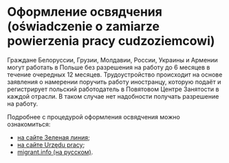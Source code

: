 # Оформление освядчения (oświadczenie o zamiarze powierzenia pracy cudzoziemcowi)

Граждане Белоруссии, Грузии, Молдавии, России, Украины и Армении могут работать в Польше без разрешения на работу до 6 месяцев в течение очередных 12 месяцев. Трудоустройство происходит на основе заявления о намерении поручить работу иностранцу, которую подаёт и регистрирует польский работодатель в Повятовом Центре Занятости в каждой отрасли. В таком случае нет надобности получать разрешение на работу.

Подробнее с процедурой оформления освядчения можно ознакомиться:
* [на сайте Зеленая линия](http://zielonalinia.gov.pl/Powierzenie-pracy-cudzoziemcowi-na-podstawie-oswiadczenia-32235);
* [на сайте Urzędu pracy](https://www.up.warszawa.pl/index.php/pracodawcy/informacje-o-zatrudnianiu-cudzoziemcow-spoza-ue-i-eog-od-1-stycznia-2018-r/oswiadczenie-o-powierzeniu-wykonywania-pracy-cudzoziemcowi-od-1-stycznia-2018-r);
* [migrant.info (на русском)](http://www.migrant.info.pl/%D0%97%D0%B0%D1%8F%D0%B2%D0%BB%D0%B5%D0%BD%D0%B8%D0%B5_%D0%BE_%D0%BD%D0%B0%D0%BC%D0%B5%D1%80%D0%B5%D0%BD%D0%B8%D0%B8_%D0%BF%D0%BE%D1%80%D1%83%D1%87%D0%B8%D1%82%D1%8C_%D1%80%D0%B0%D0%B1%D0%BE%D1%82%D1%83_%D0%B8%D0%BD%D0%BE%D1%81%D1%82%D1%80%D0%B0%D0%BD%D1%86%D1%83.html).